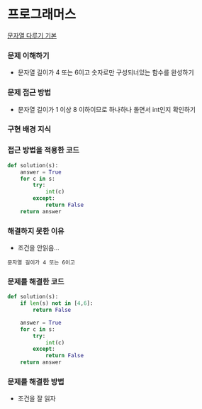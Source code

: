 # 프로그래머스
[문자열 다루기 기본](https://school.programmers.co.kr/learn/courses/30/lessons/12918?itm_content=course14743)

### 문제 이해하기
- 문자열 길이가 4 또는 6이고 숫자로만 구성되너있는 함수를 완성하기

### 문제 접근 방법
- 문자열 길이가 1 이상 8 이하이므로 하나하나 돌면서 int인지 확인하기

### 구현 배경 지식


### 접근 방법을 적용한 코드
```python
def solution(s):
    answer = True
    for c in s:
        try:
            int(c)
        except:
            return False
    return answer
```
### 해결하지 못한 이유
- 조건을 안읽음...
```
문자열 길이가 4 또는 6이고
```

### 문제를 해결한 코드
```python
def solution(s):
    if len(s) not in [4,6]:
        return False

    answer = True
    for c in s:
        try:
            int(c)
        except:
            return False
    return answer
```

### 문제를 해결한 방법
- 조건을 잘 읽자
